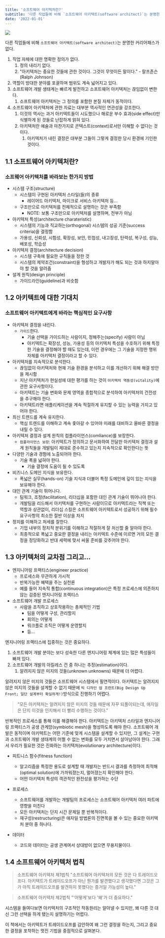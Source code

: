 ```yaml
---
title: '소프트웨어 아키텍처란?'
subtitle: '다른 직업들에 비해 `소프트웨어 아키텍트(software architect)`는 분명한 커리어패스가 없다.'
date: '2022-01-01'
---
```


<img src="/images/iam.png" />

다른 직업들에 비해 `소프트웨어 아키텍트(software architect)`는 분명한 커리어패스가 없다.

1.  직업 자체에 대한 명확한 정의가 없다.
    1.  정의 내리기 없다.
    2.  "아키텍처는 중요한 것들에 관한 것이다. 그것이 무엇이든 말이다." - 랄프존슨(Ralph Johnson)
2.  역할이 방대한 분야를 포괄하며 범위도 계속 넓어지고 있다.
3.  소프트웨어 개발 생태계는 빠르게 발전하고 소프트웨어 아키텍처는 끊임없이 변한다.
    1.  소프트웨어 아키텍처는 그 정의를 포함한 본질 자체가 동적이다.
4.  소프트웨어 아키텍처에 관한 자료는 대부분 역사적인 연관성을 강조한다.
    1.  이것의 역사는 과거 아키텍트들이 시도했으나 해로운 부수 효과(side effect)만 식별하게 된 것들로 난잡하게 얽혀 있다.
    2.  아키텍처란 예술과 마찬가지로 콘텍스트(context)로서만 이해할 수 없다는 것이다.
        1. 아키텍처가 내린 결정은 대부분 그들이 그렇게 결정한 당시 환경에 기인한 것이다.

## 1.1 소프트웨어 아키텍처란?

### 소프웨어 아키텍처를 바라보는 한가지 방법

- 시스템 구조(structure)
  - 시스템이 구현된 아키텍처 스타일(들)의 종류
    - 레이어드 아키텍처, 마이크로 서비스 아키텍처 등...
  - 구조만으로 아키텍처를 전체적으로 설명하는 것은 부족함
    - NOTE: 보통 구조만으로 아키텍처를 설명하며, 전부가 아님
- 아키텍처 특성(architecture charateristic)
  - 시스템의 기능과 직교하는(orthogonal) 시스템의 성공 기준(success criteria)을 결정함
  - 가용성, 신뢰성, 시험성, 확장성, 보안, 민첩성, 내고장성, 탄력성, 복구성, 성능, 배포성, 학습성
- 아키텍처 결정(architecture decision)
  - 시스템 구축에 필요한 규칙들을 정한 것
  - 시스템의 제약조건(constraint)을 형성하고 개발자가 해도 되는 것과 하지말아야 할 것을 알려줌
- 설계 원칙(design principle)
  - 가이드라인(guideline)과 비슷함

## 1.2 아키텍트에 대한 기대치

### 소프트웨어 아키텍트에게 바라는 핵심적인 요구사항

- 아키텍처 결정을 내린다.
  - `가이드`한다.
    - 기술 선택을 가이드하는 사람이지, 정해주는(specify) 사람이 아님
    - 아키텍트는 확장성, 성능, 가용성 등의 아키텍처 특성을 수호하기 위해 특정한 기술을 결정해야 할 때도 있는데, 이런 경우에는 그 기술을 지정한 행위 자체를 아키텍처 결정이라고 할 수 있다.
- 아키텍처를 지속적으로 분석한다.
  - 끊임없이 아키텍처와 현재 기술 환경을 분석하고 이를 개선하기 위해 해결 방안을 제시함
  - 지난 아키텍처가 현실성에 대한 평가를 하는 것이 `아키텍처 역동성(vitality)`에 관한 요구사항이다.
  - 아키텍트는 기술 변화와 문제 영역을 종합적으로 분석하여 아키텍처의 건전성을 추구해야 한다.
  - 아키텍트라면 애플리케이션을 계속 적절하게 유지할 수 있는 능력을 가지고 있어야 한다.
- 최신 트렌드를 계속 유지한다.
  - 핵심 트렌드를 이해하고 계속 좇아갈 수 있어야 미래를 대비하고 올바른 결정을 내릴 수 있다.
- 아키텍처 결정과 설계 원칙의 컴플라이언스(comliance)를 보장한다.
  - `컴플라이언스 보장`: 아키텍트가 정의하고 문서화하여 전달한 아키텍처 결정과 설계 원칙들을 개발팀이 제대로 준수하고 있는지 지속적으로 확인한다는 뜻
- 다양한 기술과 경험에 노출되어야 한다.
  - 기술 폭을 넓혀야 한다.
    - 기술 결정에 도움이 될 수 있도록
- 비즈니스 도메인 지식을 보유한다.
  - 폭넓은 실무(hands-on) 기술 지식과 더불어 특정 도메인에 깊이 있는 지식을 보유해야 한다.
- 대인 관계 기술이 뛰어나다.
  - 팀워크, 조정(facilitation), 리더십을 포함한 대인 관계 기술이 뛰어나야 한다.
  - 개발팀을 리드해서 아키텍처를 구현하는 사람이므로 아키텍트라는 직책 또는 역할과 상관없이, 리더십 스킬은 소프트웨어 아키텍트로서 성공하기 위해 필수 요구사항의 최소한 절반 이상을 차지
- 정치를 이해하고 처세를 잘한다.
  - 기업 내부의 정치적 분위기를 이해하고 적절하게 잘 처신할 줄 알아야 한다.
  - 최종적으로 폭넓고 중요한 결정을 내리는 아키텍트 수준에 이르면 거의 모든 결정을 정당화하고 반대 세력에 맞서 싸울 준비를 갖추어야 한다.

## 1.3 아키텍처의 교차점 그리고...

- 엔지니어링 프랙티스(engineer practice)
  - 프로세스와 무관하게 가시적
  - 반복가능한 혜택을 주는 실천론
  - 예를 들어 지속적 통합(continuous integration)은 특정 프로세스에 의존하지 않는 검증된 엔지니어링 프랙티스
- 소프트웨어 개발 프로세스
  - 사람을 조직하고 상호작용하는 총체적인 기법
    - 팀을 어떻게 구성, 관리할지
    - 회의는 어떻게
    - 워크플로 조직은 어떻게 운영할지
    - 등...

엔지니어링 프랙티스에 집중하는 것은 중요하다.

1. 소프트웨어 개발 분야는 보다 성숙한 다른 엔지니어링 체계에 있는 많은 특성들이 빠져 있다.
2. 소프트웨어 개발의 아킬레스 건 중 하나는 추정(estimation)이다.
   1. 알려지지 않은 미지의 것들(unknown unknowns) 때문에 더 어렵다.

알려지지 않은 미지의 것들은 소프트웨어 시스템에서 필연적이다.
아키텍트는 알려지지 않은 미지의 것들을 설계할 수 없기 때문에 `빅 디자인 업 프런트(Big Design Up Front; 일단 설계부터 확실하게!)`방식으로 진행하기 어렵다.

> "모든 아키텍처는 알려지지 않은 미지의 것들 때문에 자꾸 되풀이되는데, 애자일은 단지 이것을 인지해서 더 빨리 수행하는 것이다."

반복적인 프로세스를 통해 이를 해결해야 한다.
아키텍트는 아키텍처 스타일과 엔지니어링 프랙티스가 공생 관계망(symbiotic mesh)을 형성하도록 해야 한다.
소프트웨어 개발은 동적이며 아키텍트는 어떤 기준에 맞게 시스템을 설계할 수 있지만, 그 설계는 구현과 소프트웨어 개발 생태계의 어쩔 수 없는 변화를 모두 거치면서 살아남아야 한다. 그래서 우리가 필요한 것은 진화하는 아키텍처(evolutionary architecture)이다.

- 피트니스 함수(fitness function)

  - 알고리즘을 특정한 용도로 설계할 때 개발자는 반드시 결과를 측정하여 최적해(optimal solution)에 가까워졌는지, 멀어졌는지 확인해야 한다.
  - 어떤 아키텍처 특성의 객관적인 완전성을 평가하는 수단

- 프로세스

  - 소프트웨어를 개발하는 개발팀의 프로세스는 소프트웨어 아키텍처 여러 파트에 영향을 미친다
  - 모든 아키텍처는 단지 시간 문제일 뿐 반복적이다.
  - 재구성(restructuring)은 애자일 방법론의 진면목을 볼 수 있는 중요한 아키텍처 분야 중 하나다.

- 데이터
  - 코드와 데이터는 공생 관계여서 상대방이 없으면 무용지물이다.

## 1.4 소프트웨어 아키텍처 법칙

> 소프트웨어 아키텍처 제1법칙
> "소프트웨어 아키텍처의 모든 것은 다 트레이드오프다. 아키텍트가 트레이드오프가 아닌 뭔가를 발견했다고 생각했다면 그것은 그가 아직 트레이드오프를 발견하지 못했다는 증거일 가능성이 높다."

> 소프트웨어 아키텍처 제2법칙
> "'어떻게'보다 '왜'가 더 중요하다."

시스템을 들여다보면 아키텍처의 구조적인 작동원리는 알아낼 수 있지만, 왜 다른 것 대신 그런 선택을 하게 됐는지 설명하기는 어렵다.

이 책에서는 아키텍트가 트레이드오프를 감안하여 왜 그런 결정을 하는지, 그리고 중요한 결정을 포착하는 멋진 기법을 중점적으로 살펴본다.
